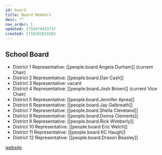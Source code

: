 ```yaml
---
id: board
title: Board Members
desc: ""
nav_order: 1
updated: 1716474913737
created: 1716392615582
---
```


## School Board

- District 1 Representative: [[people.board.Angela Durham]] (current Chair)
- District 2 Representative: [[people.board.Dan Cash]]
- District 3 Representative: vacant
- District 4 Representative: [[people.board.Josh Brown]] (current Vice Chair)
- District 5 Representative: [[people.board.Jennifer Aprea]]
- District 6 Representative: [[people.board.Jay Galbreath]]
- District 7 Representative: [[people.board.Sheila Cleveland]]
- District 8 Representative: [[people.board.Donna Clements]]
- District 9 Representative: [[people.board.Rick Wimberly]]
- District 10 Representative: [[people.board.Eric Welch]]
- District 11 Representative: [[people.board.KC Haugh]]
- District 12 Representative: [[people.board.Drason Beasley]]

[website](https://www.wcs.edu/domain/1163)

